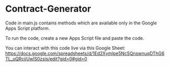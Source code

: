 # Contract-Generator

Code in main.js contains methods which are available only in the Google Apps Script platform.

To run the code, create a new Apps Script file and paste the code.

You can interact with this code live via this Google Sheet: https://docs.google.com/spreadsheets/d/1Ed2Xymlpe5NcSQnswnuqDThG6TL_uQRcjjUwlS0zsis/edit?gid=0#gid=0
